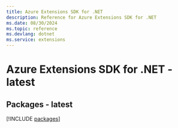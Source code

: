 ```yaml
---
title: Azure Extensions SDK for .NET
description: Reference for Azure Extensions SDK for .NET
ms.date: 08/30/2024
ms.topic: reference
ms.devlang: dotnet
ms.service: extensions
---
```

# Azure Extensions SDK for .NET - latest
## Packages - latest
[!INCLUDE [packages](extensions-index.md)]